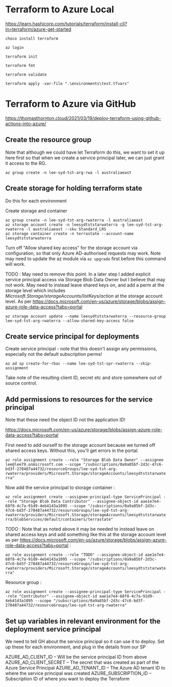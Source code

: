 # Terraform to Azure Local
https://learn.hashicorp.com/tutorials/terraform/install-cli?in=terraform/azure-get-started

`choco install terraform`

`az login`

`terraform init`

`terraform fmt`

`terraform validate`

`terraform apply -var-file ".\environments\test.tfvars"`

# Terraform to Azure via GitHub
https://thomasthornton.cloud/2021/03/19/deploy-terraform-using-github-actions-into-azure/

## Create the resource group
Note that although we could have let Terraform do this, we want to set it up here first so that when we create a service principal later, we can just grant it access to the RG.

`az group create -n lee-syd-tst-arg-rwa -l australiaeast`

## Create storage for holding terraform state
Do this for each environment

Create storage and container

```
az group create -n lee-syd-tst-arg-rwaterra -l australiaeast
az storage account create -n leesydtststarwaterra -g lee-syd-tst-arg-rwaterra -l australiaeast --sku Standard_LRS
az storage container create -n terrastate --account-name leesydtststarwaterra
```

Turn off "Allow shared key access" for the storage account via configuration, so that only Azure AD-authorised requests may work. Note may need to update the az module via `az upgrade` first before this command will work.

TODO : May need to remove this point. In a later step I added explicit service principal access via Storage Blob Data Owner but I believe that may not work. May need to instead leave shared keys on, and add a perm at the storage level which includes *Microsoft.Storage/storageAccounts/listKeys/action* at the storage account level. As per https://docs.microsoft.com/en-us/azure/storage/blobs/assign-azure-role-data-access?tabs=portal

`az storage account update --name leesydtststarwaterra --resource-group lee-syd-tst-arg-rwaterra --allow-shared-key-access false`    

## Create service principal for deployments

Create service principal - note that this doesn't assign any permissions, especially not the default subscription perms!

`az ad sp create-for-rbac --name lee-syd-tst-spr-rwaterra --skip-assignment`

Take note of the resulting client ID, secret etc and store somewhere out of source control.

## Add permissions to resources for the service principal

Note that these need the object ID not the application ID!

https://docs.microsoft.com/en-us/azure/storage/blobs/assign-azure-role-data-access?tabs=portal

First need to add ourself to the storage account because we turned off shared access keys. Without this, you'll get errors in the portal.

`az role assignment create --role "Storage Blob Data Owner" --assignee lee@lee79.onmicrosoft.com --scope "/subscriptions/0a9a85bf-2d3c-47c6-bd3f-278487a44732/resourceGroups/lee-syd-tst-arg-rwaterra/providers/Microsoft.Storage/storageAccounts/leesydtststarwaterra"`

Now add the service principal to storage container :

`az role assignment create --assignee-principal-type ServicePrincipal --role "Storage Blob Data Contributor" --assignee-object-id aae1e7e4-68f8-4c7a-91d9-4eb4143a1095 --scope "/subscriptions/0a9a85bf-2d3c-47c6-bd3f-278487a44732/resourceGroups/lee-syd-tst-arg-rwaterra/providers/Microsoft.Storage/storageAccounts/leesydtststarwaterra/blobServices/default/containers/terrastate"`

TODO : Note that as noted above it may be needed to instead leave on shared access keys and add something like this at the storage account level as per https://docs.microsoft.com/en-us/azure/storage/blobs/assign-azure-role-data-access?tabs=portal :

`az role assignment create --role "TODO" --assignee-object-id aae1e7e4-68f8-4c7a-91d9-4eb4143a1095 --scope "/subscriptions/0a9a85bf-2d3c-47c6-bd3f-278487a44732/resourceGroups/lee-syd-tst-arg-rwaterra/providers/Microsoft.Storage/storageAccounts/leesydtststarwaterra"`

Resource group :

`az role assignment create --assignee-principal-type ServicePrincipal --role "Contributor" --assignee-object-id aae1e7e4-68f8-4c7a-91d9-4eb4143a1095 --scope "/subscriptions/0a9a85bf-2d3c-47c6-bd3f-278487a44732/resourceGroups/lee-syd-tst-arg-rwaterra"`

## Set up variables in relevant environment for the deployment service principal
We need to tell GH about the service principal so it can use it to deploy. Set up these for each environment, and plug in the details from our SP

AZURE_AD_CLIENT_ID – Will be the service principal ID from above
AZURE_AD_CLIENT_SECRET – The secret that was created as part of the Azure Service Principal
AZURE_AD_TENANT_ID – The Azure AD tenant ID to where the service principal was created
AZURE_SUBSCRIPTION_ID – Subscription ID of where you want to deploy the Terraform



